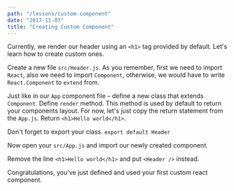 ```yaml
---
path: "/lessons/custom-component"
date: "2017-11-07"
title: "Creating Custom Component"
---
```


Currently, we render our header using an `<h1>` tag provided by default. Let's learn how to create custom ones.

Create a new file `src/Header.js`. As you remember, first we need to import `React`, also we need to import `Component`, otherwise, we would have to write `React.Component` to `extend` from.

Just like in our `App` component file – define a new class that extends `Component`. Define `render` method. This method is used by default to return your components layout. For now, let's just copy the return statement from the `App.js`. Return `<h1>Hello world</h1>`.

Don't forget to export your class. `export default Header`

Now open your `src/App.js` and import our newly created component.

Remove the line `<h1>Hello world</h1>` and put `<Header />` instead.

Congratulations, you've just defined and used your first custom react component.

